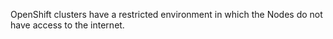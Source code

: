OpenShift clusters have a restricted environment in which the Nodes do not have access to the internet. 
